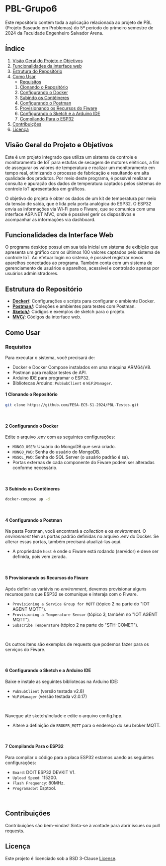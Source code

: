 # PBL-Grupo6

Este repositório contém toda a aplicação relacionada ao projeto de PBL (Projeto
Baseado em Problemas) do 5º período do primeiro semestre de 2024 da Faculdade
Engenheiro Salvador Arena.

## Índice

1. [Visão Geral do Projeto e Objetivos](#visão-geral-do-projeto-e-objetivos)
2. [Funcionalidades da interface web](#funcionalidades-da-interface-web)
3. [Estrutura do Repositório](#estrutura-do-repositório)
4. [Como Usar](#como-usar)
   - [Requisitos](#requisitos)
   1. [Clonando o Repositório](#1-clonando-o-repositório)
   2. [Configurando o Docker](#2-configurando-o-docker)
   3. [Subindo os Contêineres](#3-subindo-os-contêineres)
   4. [Configurando o Postman](#4-configurando-o-postman)
   5. [Provisionando os Recursos do Fiware](#5-provisionando-os-recursos-do-fiware)
   6. [Configurando o Sketch e a Arduino IDE](#6-configurando-o-sketch-e-a-arduino-ide)
   7. [Compilando Para o ESP32](#7-compilando-para-o-esp32)
5. [Contribuições](#contribuições)
6. [Licença](#licença)

## Visão Geral do Projeto e Objetivos

Este é um projeto integrado que utiliza um sistema de controle e monitoramento
de IoT para estufas de secagem de motores elétricos, a fim de assegurar os
valores de temperatura e realizar um monitoramento em tempo real, otimizando o
processo de fabricação e resultando em alta qualidade dos produtos. Por meio
deste programa, é possível realizar a consulta e apuração dos dados de
temperatura captados pelos sistemas de controle IoT apresentados em gráficos.

O objetivo do projeto é obter os dados de um kit de temperatura por meio da
tensão de saída, que é lida pela porta analógica do ESP32. O ESP32 envia as
informações via Wi-Fi para o Fiware, que se comunica com uma interface ASP.NET
MVC, onde é possível gerir os dispositivos e acompanhar as informações via
dashboard.

## Funcionalidades da Interface Web

O programa desktop possui em sua tela inicial um sistema de exibição que
apresenta um gráfico com os últimos 100 valores captados pelo sistema de
controle IoT. Ao efetuar login no sistema, é possível registrar novos aparelhos
conectados ao programa. Também conta com um sistema de gerenciamento de usuários
e aparelhos, acessível e controlado apenas por usuários administradores.

## Estrutura do Repositório

- [**Docker/**](./Docker/README.md): Configurações e scripts para configurar o
  ambiente Docker.
- [**Postman/**](./Postman/README.md): Coleções e ambientes para testes com
  Postman.
- [**Sketch/**](./Sketch/README.md): Códigos e exemplos de sketch para o
  projeto.
- [**MVC/**](./MVC/README.md): Códigos da interface web.

## Como Usar

### Requisitos

Para executar o sistema, você precisará de:

- Docker e Docker Compose instalados em uma máquina ARM64/V8.
- Postman para realizar testes de API.
- Arduino IDE para programar o ESP32.
- Bibliotecas Arduino: `PubSubClient` e `WiFiManager`.

#### 1 Clonando o Repositório

```sh
git clone https://github.com/FESA-EC5-S1-2024/PBL-Testes.git
```

&nbsp;

#### 2 Configurando o Docker

Edite o arquivo .env com as seguintes configurações:

- `MONGO_USER`: Usuário do MongoDB que será criado.
- `MONGO_PWD`: Senha do usuário do MongoDB.
- `MSSQL_PWD`: Senha do SQL Server (o usuário padrão é sa).
- Portas externas de cada componente do Fiware podem ser alteradas conforme
  necessário.

&nbsp;

#### 3 Subindo os Contêineres

```sh
docker-compose up -d
```

&nbsp;

#### 4 Configurando o Postman

Na pasta Postman, você encontrará a _collection_ e os _environment_. O
_environment_ têm as portas padrão definidas no arquivo .env do Docker.
Se alterar essas portas, também precisará atualizá-las aqui.

- A propriedade `host` é onde o Fiware está rodando (servidor) e deve ser
  definida, pois vem zerada.

&nbsp;

#### 5 Provisionando os Recursos do Fiware

Após definir as variávis no _environment_, devemos provisionar alguns
recursos para que ESP32 se comunique e interaja com o Fiware.

- `Provisioning a Service Group for MQTT` (tópico 2 na parte do
  "IOT AGENT MQTT").
- `Provisioning a Temperature Sensor` (tópico 3, também no
  "IOT AGENT MQTT").
- `Subscribe Temperature` (tópico 2 na parte do "STH-COMET").

&nbsp;

Os outros itens são exemplos de requests que podemos fazer para os serviços
do Fiware.

&nbsp;

#### 6 Configurando o Sketch e a Arduino IDE

Baixe e instale as seguintes bibliotecas na Arduino IDE:

- `PubSubClient` (versão testada v2.8)
- `WiFiManager` (versão testada v2.0.17)

&nbsp;

Navegue até sketch/include e edite o arquivo config.hpp.

- Altere a definição de `BROKER_MQTT` para o endereço do seu broker MQTT.

&nbsp;

#### 7 Compilando Para o ESP32

Para compilar o código para a placa ESP32 estamos uando as seguintes
configurações:

- `Board`: DOIT ESP32 DEVKIT V1.
- `Upload Speed`: 115200.
- `Flash Frequency`: 80MHz.
- `Programador`: Esptool.

&nbsp;

## Contribuições

Contribuições são bem-vindas! Sinta-se à vontade para abrir issues ou pull
requests.

## Licença

Este projeto é licenciado sob a BSD 3-Clause [License](./LICENSE).
